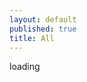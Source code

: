 ```yaml
---
layout: default
published: true
title: All
---
```

  <body>
    <div id="notice" class="off"></div>
    <div id="cells"></div>
    <div id="loader"><span>loading</span></div>
    <script>var isGithubDemo = false;</script>
    <script src="script.js"></script>
  </body>
